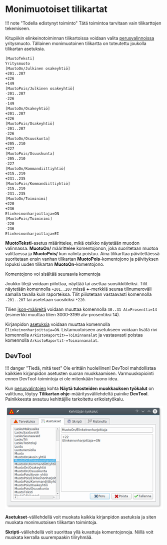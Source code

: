 # Monimuotoiset tilikartat

!!! note "Todella edistynyt toiminto"
    Tätä toimintoa tarvitaan vain tilikarttojen tekemiseen.

Kitupiikin elinkeinotoiminnan tilikartoissa voidaan valita [perusvalinnoissa](../perusvalinnat) yritysmuoto. Tällainen monimuotoinen tilikartta on toteutettu joukolla tilikartan asetuksia.

```
[MuotoTeksti]
Yritysmuoto
[MuotoOn/Julkinen osakeyhtiö]
+201..207
+226
+149
[MuotoPois/Julkinen osakeyhtiö]
-201..207
-226
-149
[MuotoOn/Osakeyhtiö]
+201..207
+226
[MuotoPois/Osakeyhtiö]
-201..207
-226
[MuotoOn/Osuuskunta]
+205..210
+227
[MuotoPois/Osuuskunta]
-205..210
-227
[MuotoOn/Kommandiittiyhtiö]
+215..219
+231..235
[MuotoPois/Kommandiittiyhtiö]
-215..219
-231..235
[MuotoOn/Toiminimi]
+220
+236
Elinkeinonharjoittaja=ON
[MuotoPois/Toiminimi]
-220
-236
Elinkeinonharjoittaja=EI
```

**MuotoTeksti**-asetus määrittelee, mikä otsikko näytetään muodon valinnassa. **MuotoOn/<Nimi>** määrittelee komentojonon, joka suoritetaan muotoa valittaessa ja **MuotoPois/<Nimi>** kun valinta poistuu. Aina tilikarttaa päivitettäessä suoritetaan ensin vanhan tilikartan **MuotoPois**-komentojono ja päivityksen lopuksi uuden tilikartan **MuotoOn**-komentojono.

Komentojono voi sisältää seuraavia komentoja

Joukko tilejä voidaan piilottaa, näyttää tai asettaa suosikkitileiksi. Tilit näytetään komennolla `+201..207` missä **+**-merkkiä seuraa tilinumeroväli samalla tavalla kuin raporteissa. Tilit piilotetaan vastaavasti komennolla `-201..207` tai asetetaan suosikiksi `*220`.

Tilien [json-määreitä](https://github.com/artoh/kitupiikki/wiki/Json#tili) voidaan muuttaa komennolla `30..31 AlvProsentti=14` (esimerkki muuttaa tilien 3000-3199 alv-prosentiksi 14).

Kirjanpidon [asetuksia](https://github.com/artoh/kitupiikki/wiki/Asetukset) voidaan muuttaa komennolla `Elinkeinonharjoittaja=ON`. Listamuotoiseen asetukseen voidaan lisätä rivi komennolla `ArkistoRaportit+=Toiminnanalat` ja vastaavasti poistaa komennolla `ArkistoRaportit-=Toiminnanalat`.

## DevTool

!!! danger "Tiedä, mitä teet"
    Ole erittäin huolellinen! DevTool mahdollistaa kaikkien kirjanpidon asetusten suoran muokkaamisen. Varmuuskopiointi ennen DevTool-toimintoja ei ole mitenkään huono idea.

Kun [perusvalintojen](../perusvalinnat) kohta **Näytä tulosteiden muokkauksen työkalut** on valittuna, löytyy **Tilikartan ohje**-määritysvälilehdeltä painike **DevTool**. Painikkeesta avautuu kehittäjille tarkoitettu erikoistyökalu.

![](devtool.png)

**Asetukset**-välilehdellä voit muokata kaikkia kirjanpidon asetuksia ja siten muokata monimuotoisen tilikartan toimintoja.

**Skripti**-välilehdellä voit suorittaa yllä kuvattuja komentojonoja. Niillä voit muokata kerralla suurempaakin tiliryhmää.
